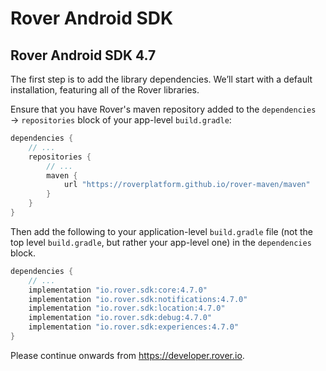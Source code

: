 # Rover Android SDK

## Rover Android SDK 4.7

The first step is to add the library dependencies. We’ll start with a default
installation, featuring all of the Rover libraries.

Ensure that you have Rover's maven repository added to the `dependencies` →
`repositories` block of your app-level `build.gradle`:

```groovy
dependencies {
    // ...
    repositories {
        // ...
        maven {
            url "https://roverplatform.github.io/rover-maven/maven"
        }
    }
}
```

Then add the following to your application-level `build.gradle` file (not the
top level `build.gradle`, but rather your app-level one) in the `dependencies`
block.

```groovy
dependencies {
    // ...
    implementation "io.rover.sdk:core:4.7.0"
    implementation "io.rover.sdk:notifications:4.7.0"
    implementation "io.rover.sdk:location:4.7.0"
    implementation "io.rover.sdk:debug:4.7.0"
    implementation "io.rover.sdk:experiences:4.7.0"
}
```

Please continue onwards from https://developer.rover.io.
